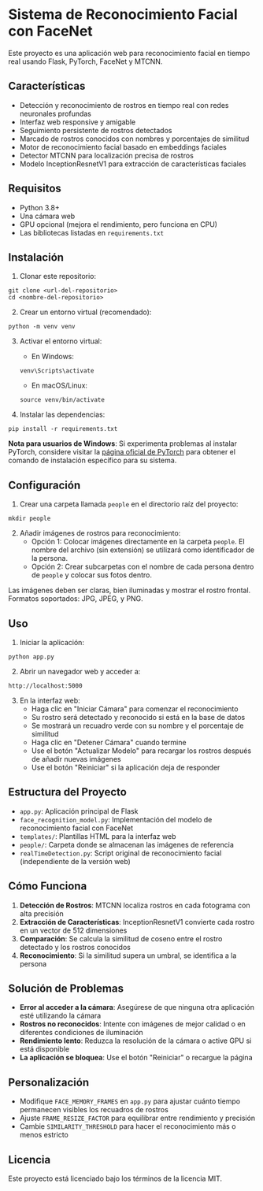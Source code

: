 # Sistema de Reconocimiento Facial con FaceNet

Este proyecto es una aplicación web para reconocimiento facial en tiempo real usando Flask, PyTorch, FaceNet y MTCNN.

## Características

- Detección y reconocimiento de rostros en tiempo real con redes neuronales profundas
- Interfaz web responsive y amigable
- Seguimiento persistente de rostros detectados
- Marcado de rostros conocidos con nombres y porcentajes de similitud
- Motor de reconocimiento facial basado en embeddings faciales
- Detector MTCNN para localización precisa de rostros
- Modelo InceptionResnetV1 para extracción de características faciales

## Requisitos

- Python 3.8+
- Una cámara web
- GPU opcional (mejora el rendimiento, pero funciona en CPU)
- Las bibliotecas listadas en `requirements.txt`

## Instalación

1. Clonar este repositorio:
```
git clone <url-del-repositorio>
cd <nombre-del-repositorio>
```

2. Crear un entorno virtual (recomendado):
```
python -m venv venv
```

3. Activar el entorno virtual:
   - En Windows:
   ```
   venv\Scripts\activate
   ```
   - En macOS/Linux:
   ```
   source venv/bin/activate
   ```

4. Instalar las dependencias:
```
pip install -r requirements.txt
```

**Nota para usuarios de Windows**: Si experimenta problemas al instalar PyTorch, considere visitar la [página oficial de PyTorch](https://pytorch.org/get-started/locally/) para obtener el comando de instalación específico para su sistema.

## Configuración

1. Crear una carpeta llamada `people` en el directorio raíz del proyecto:
```
mkdir people
```

2. Añadir imágenes de rostros para reconocimiento:
   - Opción 1: Colocar imágenes directamente en la carpeta `people`. El nombre del archivo (sin extensión) se utilizará como identificador de la persona.
   - Opción 2: Crear subcarpetas con el nombre de cada persona dentro de `people` y colocar sus fotos dentro.

Las imágenes deben ser claras, bien iluminadas y mostrar el rostro frontal. Formatos soportados: JPG, JPEG, y PNG.

## Uso

1. Iniciar la aplicación:
```
python app.py
```

2. Abrir un navegador web y acceder a:
```
http://localhost:5000
```

3. En la interfaz web:
   - Haga clic en "Iniciar Cámara" para comenzar el reconocimiento
   - Su rostro será detectado y reconocido si está en la base de datos
   - Se mostrará un recuadro verde con su nombre y el porcentaje de similitud
   - Haga clic en "Detener Cámara" cuando termine
   - Use el botón "Actualizar Modelo" para recargar los rostros después de añadir nuevas imágenes
   - Use el botón "Reiniciar" si la aplicación deja de responder

## Estructura del Proyecto

- `app.py`: Aplicación principal de Flask
- `face_recognition_model.py`: Implementación del modelo de reconocimiento facial con FaceNet
- `templates/`: Plantillas HTML para la interfaz web
- `people/`: Carpeta donde se almacenan las imágenes de referencia
- `realTimeDetection.py`: Script original de reconocimiento facial (independiente de la versión web)

## Cómo Funciona

1. **Detección de Rostros**: MTCNN localiza rostros en cada fotograma con alta precisión
2. **Extracción de Características**: InceptionResnetV1 convierte cada rostro en un vector de 512 dimensiones
3. **Comparación**: Se calcula la similitud de coseno entre el rostro detectado y los rostros conocidos
4. **Reconocimiento**: Si la similitud supera un umbral, se identifica a la persona

## Solución de Problemas

- **Error al acceder a la cámara**: Asegúrese de que ninguna otra aplicación esté utilizando la cámara
- **Rostros no reconocidos**: Intente con imágenes de mejor calidad o en diferentes condiciones de iluminación
- **Rendimiento lento**: Reduzca la resolución de la cámara o active GPU si está disponible
- **La aplicación se bloquea**: Use el botón "Reiniciar" o recargue la página

## Personalización

- Modifique `FACE_MEMORY_FRAMES` en `app.py` para ajustar cuánto tiempo permanecen visibles los recuadros de rostros
- Ajuste `FRAME_RESIZE_FACTOR` para equilibrar entre rendimiento y precisión
- Cambie `SIMILARITY_THRESHOLD` para hacer el reconocimiento más o menos estricto

## Licencia

Este proyecto está licenciado bajo los términos de la licencia MIT.
